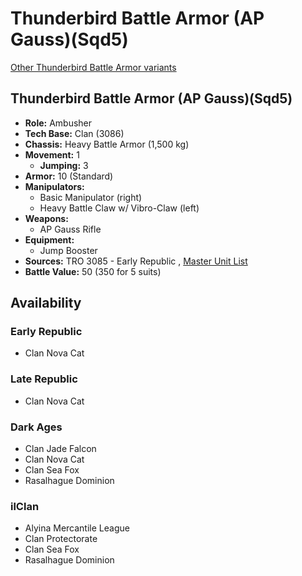 # Thunderbird Battle Armor (AP Gauss)(Sqd5) 

[Other Thunderbird Battle Armor variants](../thunderbird_battle_armor.md) 

## Thunderbird Battle Armor (AP Gauss)(Sqd5) 

- **Role:** Ambusher 
- **Tech Base:** Clan (3086) 
- **Chassis:** Heavy Battle Armor (1,500 kg) 
- **Movement:** 1 
  - **Jumping:** 3 
- **Armor:** 10 (Standard) 
- **Manipulators:** 
  - Basic Manipulator (right) 
  - Heavy Battle Claw w/ Vibro-Claw (left) 
- **Weapons:** 
  - AP Gauss Rifle 
- **Equipment:** 
  - Jump Booster 
- **Sources:** TRO 3085 - Early Republic , [Master Unit List](http://masterunitlist.info/Unit/Details/8589) 
- **Battle Value:** 50 (350 for 5 suits) 

## Availability 

### Early Republic 

- Clan Nova Cat 

### Late Republic 

- Clan Nova Cat 

### Dark Ages 

- Clan Jade Falcon 
- Clan Nova Cat 
- Clan Sea Fox 
- Rasalhague Dominion 

### ilClan 

- Alyina Mercantile League 
- Clan Protectorate 
- Clan Sea Fox 
- Rasalhague Dominion 

